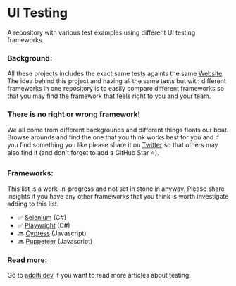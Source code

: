# UI Testing
A repository with various test examples using different UI testing frameworks.

### Background:
All these projects includes the exact same tests againts the same [Website](https://adolfi.dev). The idea behind this project and having all the same tests but with different frameworks in one repository is to easily compare different frameworks so that you may find the framework that feels right to you and your team.

### There is no right or wrong framework!
We all come from different backgrounds and different things floats our boat. Browse arounds and find the one that you think works best for you and if you find something you like please share it on [Twitter](https://twitter.com) so that others may also find it (and don't forget to add a GitHub Star ⭐️).

### Frameworks:
This list is a work-in-progress and not set in stone in anyway. Please share insights if you have any other frameworks that you think is worth investigate adding to this list.
- ✅ [Selenium](https://github.com/Adolfi/UI-Testing/tree/main/Selenium) (C#)
- ✅ [Playwright](https://github.com/Adolfi/UI-Testing/tree/main/Playwright) (C#)
- 🔜 [Cypress](https://github.com/Adolfi/UI-Testing/tree/main/Cypress) (Javascript)
- 🔜 [Puppeteer](https://github.com/Adolfi/UI-Testing/tree/main/Puppeteer) (Javascript)

### Read more:
Go to [adolfi.dev](https://adolfi.dev) if you want to read more articles about testing.
